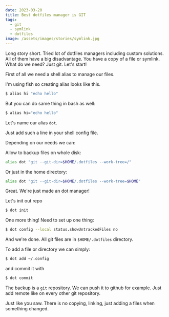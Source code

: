 ```yaml
---
date: 2023-03-20
title: Best dotfiles manager is GIT
tags:
  - git
  - symlink
  - dotfiles
image: /assets/images/stories/symlink.jpg
---
```


Long story short. Tried lot of dotfiles managers including custom solutions. All of them have a big disadvantage. You have a copy of a file or symlink.
What do we need? Just git. Let's start!

First of all we need a shell alias to manage our files.

I'm using fish so creating alias looks like this.

```bash
$ alias hi "echo hello"
```

But you can do same thing in bash as well:

```bash
$ alias hi="echo hello"
```

Let's name our alias `dot`.

Just add such a line in your shell config file.

Depending on our needs we can:

Allow to backup files on whole disk:

```bash
alias dot "git --git-dir=$HOME/.dotfiles --work-tree=/"
```

Or just in the home directory:

```bash
alias dot "git --git-dir=$HOME/.dotfiles --work-tree=$HOME"
```

Great. We're just made an dot manager!

Let's init out repo

```bash
$ dot init
```

One more thing! Need to set up one thing:

```bash
$ dot config --local status.showUntrackedFiles no
```

And we're done. All git files are in `$HOME/.dotfiles` directory.

To add a file or directory we can simply:

```bash
$ dot add ~/.config
```

and commit it with

```bash
$ dot commit
```

The backup is a `git` repository. We can push it to github for example. Just add remote like on every other git repository.

Just like you saw. There is no copying, linking, just adding a files when something changed.
